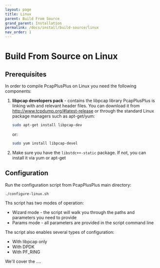 ```yaml
---
layout: page
title: Linux
parent: Build From Source
grand_parent: Installation
permalink: /docs/install/build-source/linux
nav_order: 1
---
```


# Build From Source on Linux

## Prerequisites

In order to compile PcapPlusPlus on Linux you need the following components:

1. __libpcap developers pack__ - contains the libpcap library PcapPlusPlus is linking with and relevant header files. You can download it from <http://www.tcpdump.org/#latest-release> or through the standard Linux package managers such as apt-get/yum:

    ```bash
    sudo apt-get install libpcap-dev
    ```

    or:

    ```bash
    sudo yum install libpcap-devel
    ```

2. Make sure you have the `libstdc++-static` package. If not, you can install it via yum or apt-get

## Configuration

Run the configuration script from PcapPlusPlus main directory:

```bash
./configure-linux.sh
```

Ths script has two modes of operation:

* Wizard mode - the script will walk you through the paths and parameters you need to provide
* Params mode - all parameters are provided in the script command line

The script also enables several types of configuration:

* With libpcap only
* With DPDK
* With PF_RING

We'll cover the ....